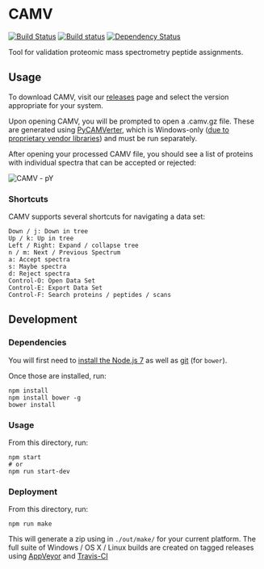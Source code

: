 # CAMV

[![Build Status](https://img.shields.io/travis/white-lab/CAMV.svg)](https://travis-ci.org/white-lab/CAMV)
[![Build status](https://ci.appveyor.com/api/projects/status/iva4po0glnswboc1?svg=true)](https://ci.appveyor.com/project/naderm/camv)
[![Dependency Status](https://gemnasium.com/badges/github.com/white-lab/CAMV.svg)](https://gemnasium.com/github.com/white-lab/CAMV)

Tool for validation proteomic mass spectrometry peptide assignments.

## Usage

To download CAMV, visit our [releases](https://github.com/white-lab/CAMV/releases) page and select the version appropriate for your system.

Upon opening CAMV, you will be prompted to open a .camv.gz file. These are generated using [PyCAMVerter](https://github.com/white-lab/pycamverter), which is Windows-only ([due to proprietary vendor libraries](http://proteowizard.sourceforge.net/formats/index.html)) and must be run separately.

After opening your processed CAMV file, you should see a list of proteins with individual spectra that can be accepted or rejected:

![CAMV - pY](https://i.imgur.com/45Dv8eo.png)

### Shortcuts

CAMV supports several shortcuts for navigating a data set:

```
Down / j: Down in tree
Up / k: Up in tree
Left / Right: Expand / collapse tree
n / m: Next / Previous Spectrum
a: Accept spectra
s: Maybe spectra
d: Reject spectra
Control-O: Open Data Set
Control-E: Export Data Set
Control-F: Search proteins / peptides / scans
```

## Development

### Dependencies

You will first need to [install the Node.js 7](https://nodejs.org/en/) as
well as [git](https://git-scm.com/) (for `bower`).


Once those are installed, run:

```
npm install
npm install bower -g
bower install
```

### Usage

From this directory, run:

```
npm start
# or
npm run start-dev
```

### Deployment

From this directory, run:

```
npm run make
```

This will generate a zip using in `./out/make/` for your current platform. The full suite of Windows / OS X / Linux builds are created on tagged releases using [AppVeyor](https://github.com/white-lab/CAMV/blob/master/appveyor.yml) and [Travis-CI](https://github.com/white-lab/CAMV/blob/master/.travis.yml)
